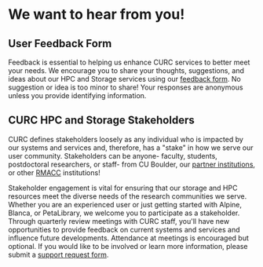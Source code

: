 # We want to hear from you!
## User Feedback Form

Feedback is essential to helping us enhance CURC services to better meet your needs. We encourage you to share your thoughts, suggestions, and ideas about our HPC and Storage services using our [feedback form](https://forms.office.com/Pages/ResponsePage.aspx?id=G4vtPQ0HKUaC5MCwGfRgVxVuc407_5dMhLp4SuO1aoJUNzBYQ0ZGRVBTRkhKTUZaSllKNFBCNkoxTyQlQCN0PWcu). No suggestion or idea is too minor to share! Your responses are anonymous unless you provide identifying information.

## CURC HPC and Storage Stakeholders
CURC defines stakeholders loosely as any individual who is impacted by our systems and services and, therefore, has a "stake" in how we serve our user community. Stakeholders can be anyone- faculty, students, postdoctoral researchers, or staff- from CU Boulder, our [partner institutions](../getting_started/acknowledge_curc_resources.md#acknowledging-alpine), or other [RMACC](https://rmacc.org/about-us) institutions!

Stakeholder engagement is vital for ensuring that our storage and HPC resources meet the diverse needs of the research communities we serve. Whether you are an experienced user or just getting started with Alpine, Blanca, or PetaLibrary, we welcome you to participate as a stakeholder. Through quarterly review meetings with CURC staff, you'll have new opportunities to provide feedback on current systems and services and influence future developments. Attendance at meetings is encouraged but optional. If you would like to be involved or learn more information, please submit a [support request form](https://colorado.service-now.com/req_portal?id=ucb_sc_rc_form).